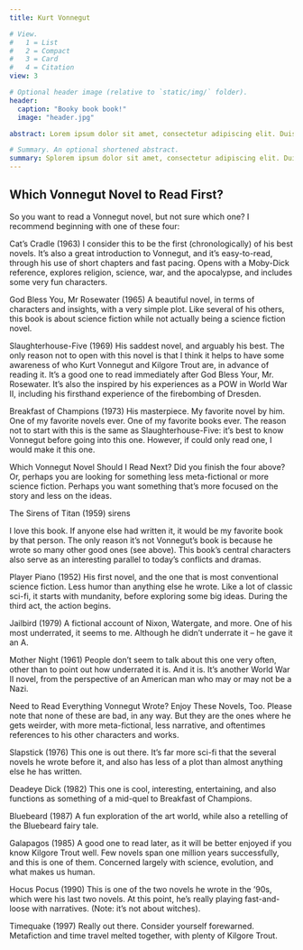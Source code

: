 ```yaml
---
title: Kurt Vonnegut

# View.
#   1 = List
#   2 = Compact
#   3 = Card
#   4 = Citation
view: 3

# Optional header image (relative to `static/img/` folder).
header:
  caption: "Booky book book!"
  image: "header.jpg"

abstract: Lorem ipsum dolor sit amet, consectetur adipiscing elit. Duis posuere tellus ac convallis placerat. Proin tincidunt magna sed ex sollicitudin condimentum. Sed ac faucibus dolor, scelerisque sollicitudin nisi. Cras purus urna, suscipit quis sapien eu, pulvinar tempor diam. Quisque risus orci, mollis id ante sit amet, gravida egestas nisl. Sed ac tempus magna. Proin in dui enim. Donec condimentum, sem id dapibus fringilla, tellus enim condimentum arcu, nec volutpat est felis vel metus. Vestibulum sit amet erat at nulla eleifend gravida.

# Summary. An optional shortened abstract.
summary: Splorem ipsum dolor sit amet, consectetur adipiscing elit. Duis posuere tellus ac convallis placerat. Proin tincidunt magna sed ex sollicitudin condimentum.
---
```

## Which Vonnegut Novel to Read First?
So you want to read a Vonnegut novel, but not sure which one? I recommend beginning with one of these four:

Cat’s Cradle (1963)
I consider this to be the first (chronologically) of his best novels. It’s also a great introduction to Vonnegut, and it’s easy-to-read, through his use of short chapters and fast pacing. Opens with a Moby-Dick reference, explores religion, science, war, and the apocalypse, and includes some very fun characters.

God Bless You, Mr Rosewater (1965)
A beautiful novel, in terms of characters and insights, with a very simple plot. Like several of his others, this book is about science fiction while not actually being a science fiction novel.

Slaughterhouse-Five (1969)
His saddest novel, and arguably his best. The only reason not to open with this novel is that I think it helps to have some awareness of who Kurt Vonnegut and Kilgore Trout are, in advance of reading it. It’s a good one to read immediately after God Bless Your, Mr. Rosewater. It’s also the inspired by his experiences as a POW in World War II, including his firsthand experience of the firebombing of Dresden.

Breakfast of Champions (1973)
His masterpiece. My favorite novel by him. One of my favorite novels ever. One of my favorite books ever. The reason not to start with this is the same as Slaughterhouse-Five: it’s best to know Vonnegut before going into this one. However, if could only read one, I would make it this one.

Which Vonnegut Novel Should I Read Next?
Did you finish the four above? Or, perhaps you are looking for something less meta-fictional or more science fiction. Perhaps you want something that’s more focused on the story and less on the ideas.

The Sirens of Titan (1959)
sirens

I love this book. If anyone else had written it, it would be my favorite book by that person. The only reason it’s not Vonnegut’s book is because he wrote so many other good ones (see above). This book’s central characters also serve as an interesting parallel to today’s conflicts and dramas.

Player Piano (1952)
His first novel, and the one that is most conventional science fiction. Less humor than anything else he wrote. Like a lot of classic sci-fi, it starts with mundanity, before exploring some big ideas. During the third act, the action begins.

Jailbird (1979)
A fictional account of Nixon, Watergate, and more. One of his most underrated, it seems to me. Although he didn’t underrate it – he gave it an A.

Mother Night (1961)
People don’t seem to talk about this one very often, other than to point out how underrated it is. And it is. It’s another World War II novel, from the perspective of an American man who may or may not be a Nazi.

Need to Read Everything Vonnegut Wrote? Enjoy These Novels, Too.
Please note that none of these are bad, in any way. But they are the ones where he gets weirder, with more meta-fictional, less narrative, and oftentimes references to his other characters and works.

Slapstick (1976)
This one is out there. It’s far more sci-fi that the several novels he wrote before it, and also has less of a plot than almost anything else he has written.

Deadeye Dick (1982)
This one is cool, interesting, entertaining, and also functions as something of a mid-quel to Breakfast of Champions.

Bluebeard (1987)
A fun exploration of the art world, while also a retelling of the Bluebeard fairy tale.

Galapagos (1985)
A good one to read later, as it will be better enjoyed if you know Kilgore Trout well. Few novels span one million years successfully, and this is one of them. Concerned largely with science, evolution, and what makes us human.

Hocus Pocus (1990)
This is one of the two novels he wrote in the ’90s, which were his last two novels. At this point, he’s really playing fast-and-loose with narratives. (Note: it’s not about witches).

Timequake (1997)
Really out there. Consider yourself forewarned. Metafiction and time travel melted together, with plenty of Kilgore Trout.
